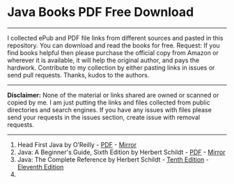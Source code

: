 # Java Books PDF Free Download
---

I collected ePub and PDF file links from different sources and pasted in this repository. You can download and read the books for free. Request: If you find books helpful then please purchase the official copy from Amazon or wherever it is available, it will help the original author, and pays the hardwork. Contribute to my collection by either pasting links in issues or send pull requests. Thanks, kudos to the authors.

---


**Disclaimer:** None of the material or links shared are owned or scanned or copied by me. I am just putting the links and files collected from public directories and search engines. If you have any issues with files please send your requests in the issues section, create issue with removal requests.

---

1. Head First Java by O’Reilly - [PDF](http://index-of.es/Programming/O%27Reilly%20Desining%20Series/O%27Reilly%20Head%20First%20Object-Oriented%20Design%20and%20Analysis.pdf) - [Mirror](https://uploadrar.com/cf1iiekt3rbq)
2. Java: A Beginner's Guide, Sixth Edition by Herbert Schildt - [PDF](https://app.box.com/s/vp4ngl6okerrt6e3am617zd91awvdkf9) - [Mirror](https://uploadrar.com/jgsyq5kf7ivj)
3. Java: The Complete Reference by Herbert Schildt - [Tenth Edition](https://uploadrar.com/4ogsjg72h7hf) - [Eleventh Edition](https://uploadrar.com/oyb8zo3pjnz3)
4. 

